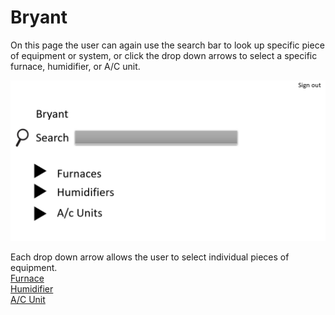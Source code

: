 # Bryant
On this page the user can again use the search bar to look up specific piece of equipment or system, or click the drop down arrows to
select a specific furnace, humidifier, or A/C unit. 

![BryantMain](https://github.com/RC11B/HVAC-Project/blob/master/Wire%20Frame/pictures/Bryant.png)

Each drop down arrow allows the user to select individual pieces of equipment.
<br>
[Furnace](HVAC-SI.md)
<br>
[Humidifier](HVAC-SI.md)
<br>
[A/C Unit](HVAC-SI.md)
<br>
